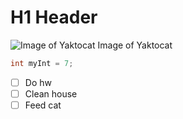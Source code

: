 # H1 Header #
![Image of Yaktocat](https://octodex.github.com/images/yaktocat.png)
Image of Yaktocat

``` c++
int myInt = 7;
```
- [ ] Do hw
- [ ] Clean house
- [ ] Feed cat

